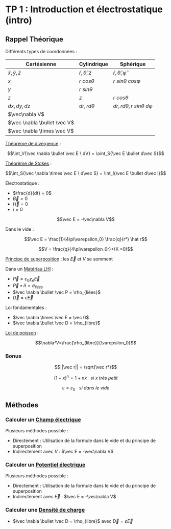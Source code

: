# TP 1 : Introduction et électrostatique (intro)

## Rappel Théorique

Différents types de coordonnées :

|Cartésienne|Cylindrique|Sphérique|
|-|-|-|
|$\hat x, \hat y, \hat z$ | $\hat r, \hat \theta, \hat z$| $\hat r, \hat \theta, \hat \varphi$
|$x$|$r \ cos\theta$|$r \ sin \theta \ cos \varphi$
|$y$|$r \ sin\theta$|
|$z$|$z$|$r \ cos\theta$
|$dx, dy, dz$|$dr, rd\theta$|$dr,rd\theta,r \ sin\theta \ d\varphi$
| $\vec\nabla V$ |  | 
|$\vec \nabla \bullet \vec V$||
|$\vec \nabla \times \vec V$||

[Théorème de divergence](../Notion/Théorème%20de%20la%20divergence%20de%20Gauss.md) :

$$\int_V{\vec \nabla \bullet \vec E \ dV} = \oint_S{\vec E \bullet d\vec S}$$

[Théorème de Stokes](../Notion/Théorème%20de%20Stokes.md) :

$$\int_S{\vec \nabla \times \vec E \ d\vec S} = \int_l{\vec E \bullet d\vec l}$$

Électrostatique :
- $\frac{d}{dt} = 0$
- $\vec B = 0$
- $\vec H = 0$
- $i=0$

$$\vec E = -\vec\nabla V$$

Dans le vide :

$$\vec E = \frac{1}{4\pi\varepsilon_0} \frac{q}{r²} \hat r$$

$$V = \frac{q}{4\pi\varepsilon_0r}+(K =0)$$

[Principe de superposition](../Notion/Principe%20de%20superposition.md) : les $\vec E$ et $V$ se somment

Dans un [Matériau LHI](../Notion/Matériau%20LHI.md) :
- $\vec P = \varepsilon_0\chi_e\vec E$
- $\vec P \bullet \hat n = \sigma_{liées}$
- $\vec \nabla \bullet \vec P = \rho_{liées}$
- $\vec D = \varepsilon \vec E$

Loi fondamentales :
- $\vec \nabla \times \vec E = \vec 0$
- $\vec \nabla \bullet \vec D = \rho_{libre}$

[Loi de poisson](../Notion/Potentiel%20électrique.md) :

$$\nabla²V=\frac{\rho_{libre}}{\varepsilon_0}$$

### Bonus

$$||\vec r|| = \sqrt{\vec r²}$$

$$(1+x)^n=1+nx \ \ \ si \ x \ très \ petit$$

$$\varepsilon = \varepsilon_0 \ \ \ si \ dans \ le \ vide$$

## Méthodes

### Calculer un [Champ électrique](../Notion/Champ%20électrique.md)

Plusieurs méthodes possible :
- Directement : Utilisation de la formule dans le vide et du principe de superposition
- Indirectement avec $V$ : $\vec E = -\vec\nabla V$

### Calculer un [Potentiel électrique](../Notion/Potentiel%20électrique.md)

Plusieurs méthodes possible :
- Directement : Utilisation de la formule dans le vide et du principe de superposition
- Indirectement avec $\vec E$ : $\vec E = -\vec\nabla V$

### Calculer une [Densité de charge](../Notion/Densité%20de%20charge.md)

- $\vec \nabla \bullet \vec D = \rho_{libre}$ avec $\vec D = \varepsilon \vec E$